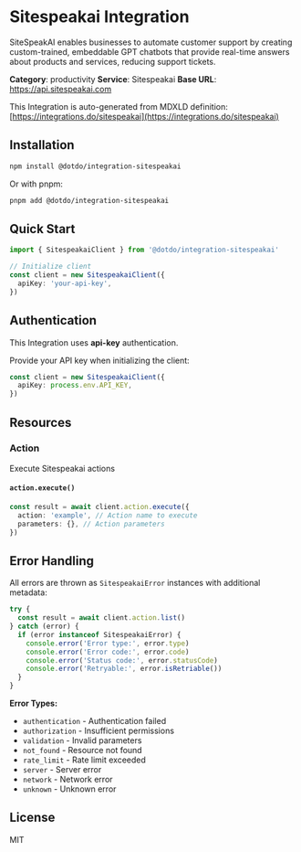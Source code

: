 # Sitespeakai Integration

SiteSpeakAI enables businesses to automate customer support by creating custom-trained, embeddable GPT chatbots that provide real-time answers about products and services, reducing support tickets.

**Category**: productivity
**Service**: Sitespeakai
**Base URL**: https://api.sitespeakai.com

This Integration is auto-generated from MDXLD definition: [https://integrations.do/sitespeakai](https://integrations.do/sitespeakai)

## Installation

```bash
npm install @dotdo/integration-sitespeakai
```

Or with pnpm:

```bash
pnpm add @dotdo/integration-sitespeakai
```

## Quick Start

```typescript
import { SitespeakaiClient } from '@dotdo/integration-sitespeakai'

// Initialize client
const client = new SitespeakaiClient({
  apiKey: 'your-api-key',
})
```

## Authentication

This Integration uses **api-key** authentication.

Provide your API key when initializing the client:

```typescript
const client = new SitespeakaiClient({
  apiKey: process.env.API_KEY,
})
```

## Resources

### Action

Execute Sitespeakai actions

#### `action.execute()`

```typescript
const result = await client.action.execute({
  action: 'example', // Action name to execute
  parameters: {}, // Action parameters
})
```

## Error Handling

All errors are thrown as `SitespeakaiError` instances with additional metadata:

```typescript
try {
  const result = await client.action.list()
} catch (error) {
  if (error instanceof SitespeakaiError) {
    console.error('Error type:', error.type)
    console.error('Error code:', error.code)
    console.error('Status code:', error.statusCode)
    console.error('Retryable:', error.isRetriable())
  }
}
```

**Error Types:**

- `authentication` - Authentication failed
- `authorization` - Insufficient permissions
- `validation` - Invalid parameters
- `not_found` - Resource not found
- `rate_limit` - Rate limit exceeded
- `server` - Server error
- `network` - Network error
- `unknown` - Unknown error

## License

MIT
